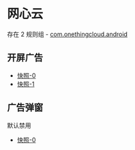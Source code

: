 # 网心云

存在 2 规则组 - [com.onethingcloud.android](/src/apps/com.onethingcloud.android.ts)

## 开屏广告

- [快照-0](https://i.gkd.li/import/12841174)
- [快照-1](https://i.gkd.li/import/13414384)

## 广告弹窗

默认禁用

- [快照-0](https://i.gkd.li/import/12841171)
